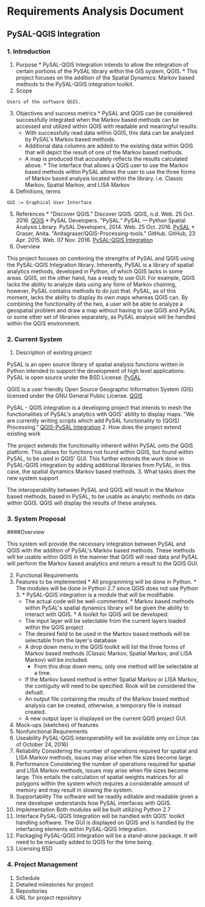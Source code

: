 # Requirements Analysis Document
## PySAL-QGIS Integration

### 1. Introduction
  1. Purpose
    * PySAL-QGIS Integration intends to allow the integration of certain portions of the PySAL library within the GIS system, QGIS.
    * This project focuses on the addition of the Spatial Dynamics: Markov based methods to the PySAL-QGIS integration toolkit.
  2. Scope
    
    Users of the software QGIS.
  3. Objectives and success metrics 
    * PySAL and QGIS can be considered successfully integrated when the Markov based methods can be accessed and utilized within QGIS with readable and meaningful results.
      * With successfully read data within QGIS, this data can be analyzed by PySAL's Markov based methods.
      * Additional data columns are added to the existing data within QGIS that will depict the result of one of the Markov based methods.
      * A map is produced that accurately reflects the results calculated above.
    * The interface that allows a QGIS user to use the Markov based methods within PySAL allows the user to use the three forms of Markov based analysis located within the library. i.e. Classic Markov, Spatial Markov, and LISA Markov
  4. Definitions, terms
  
    GUI := Graphical User Interface
  5. References
    * "Discover QGIS." Discover QGIS. QGIS, n.d. Web. 25 Oct. 2016. [QGIS](http://www.qgis.org/en/site/about/index.html)
    * PySAL Developers. "PySAL." PySAL — Python Spatial Analysis Library. PySAL Developers, 2014. Web. 25 Oct. 2016. [PySAL](http://pysal.readthedocs.io/en/latest/index.html)
    * Graser, Anita. "Anitagraser/QGIS-Processing-tools." GitHub. GitHub, 23 Apr. 2015. Web. 07 Nov. 2016. [PySAL-QGIS Integration](https://github.com/anitagraser/QGIS-Processing-tools/wiki/PySAL-Integration)
  6. Overview
  
  This project focuses on combining the strengths of PySAL and QGIS using the PySAL-QGIS Integration library. Inherently, PySAL is a library of spatial analytics methods, developed in Python, of which QGIS lacks in some areas. QGIS, on the other hand, has a ready to use GUI. For example, QGIS lacks the ability to analyze data using any form of Markov chaining, however, PySAL contains methods to do just that. PySAL, as of this moment, lacks the ability to display its own maps whereas QGIS can. By combining the functionality of the two, a user will be able to analyze a geospatial problem and draw a map without having to use QGIS and PySAL or some other set of libraries separately, as PySAL analysis will be handled within the QGIS environment.
  
### 2. Current System
  1. Description of existing project
  
  PySAL is an open source library of spatial analysis functions written in Python intended to support the development of high level applications. PySAL is open source under the BSD License. [PySAL](http://pysal.readthedocs.io/en/latest/index.html)
  
  QGIS is a user friendly Open Source Geographic Information System (GIS) licensed under the GNU General Public License. [QGIS](http://www.qgis.org/en/site/about/index.html)
  
  PySAL - QGIS integration is a developing project that intends to mesh the functionalities of PySAL's analytics with QGIS' ability to display maps. "We are currently writing scripts which add PySAL functionality to (QGIS) Processing." [QGIS-PySAL Integration](https://github.com/anitagraser/QGIS-Processing-tools/wiki/PySAL-Integration)
  2. How does the project extend existing work
  
  The project extends the functionality inherent within PySAL onto the QGIS platform. This allows for functions not found within QGIS, but found within PySAL, to be used in QGIS' GUI. This further extends the work done in PySAL-QGIS integration by adding additional libraries from PySAL, in this case, the spatial dynamics Markov based methods.
  3. What tasks does the new system support
  
  The interoperability between PySAL and QGIS will result in the Markov based methods, based in PySAL, to be usable as analytic methods on data within QGIS. QGIS will display the results of these analyses.

  
### 3. System Proposal
####Overview

This system will provide the necessary integration between PySAL and QGIS with the addition of PySAL's Markov based methods. These methods will be usable within QGIS in the manner that QGIS will read data and PySAL will perform the Markov based analytics and return a result to the QGIS GUI.

2. Functional Requirements
  1. Features to be implemented
    * All programming will be done in Python.
    * The modules will be done in Python 2.7 since QGIS does not use Python 3.
    * PySAL-QGIS integration is a module that will be modifiable.
      * The actual code will be well-commented.
    * Markov based methods within PySAL's spatial dynamics library will be given the ability to interact with QGIS.
    * A toolkit for QGIS will be developed:
      * The input layer will be selectable from the current layers loaded within the QGIS project
      * The desired field to be used in the Markov based methods will be selectable from the layer's database
      * A drop down menu in the QGIS toolkit will list the three forms of Markov based methods (Classic Markov, Spatial Markov, and LISA Markov) will be included.
        * From this drop down menu, only one method will be selectable at a time.
      * If the Markov based method is either Spatial Markov or LISA Markov, the contiguity will need to be specified. Rook will be considered the defualt.
      * An output file containing the results of the Markov based method analysis can be created, otherwise, a temporary file is instead created.
      * A new output layer is displayed on the current QGIS project GUI.
  2. Mock-ups (sketches) of features
3. Nonfunctional Requirements
  1. Useability
    PySAL-QGIS interoperability will be available only on Linux (as of October 24, 2016)
  2. Reliability
    Considering the number of operations required for spatial and LISA Markov methods, issues may arise when file sizes become large.
  3. Performance
    Considering the number of operations required for spatial and LISA Markov methods, issues may arise when file sizes become large. This entails the calculation of spatial weights matrices for all polygons within the system which requires a considerable amount of memory and may result in slowing the system.
  4. Supportability
    The software will be readily editable and readable given a new developer understands how PySAL interfaces with QGIS.
  5. Implementation
    Both modules will be built utilizing Python 2.7
  6. Interface
    PySAL-QGIS Integration will be handled with QGIS' toolkit handling software. The GUI is displayed on QGIS and is handled by the interfacing elements within PySAL-QGIS Integration.
  7. Packaging
    PySAL-QGIS Integration will be a stand-alone package. It will need to be manually added to QGIS for the time being.
  8. Licensing
    BSD
           
### 4. Project Management
1. Schedule
  1. Detailed milestones for project
2. Repositories
  1. URL for project repository
